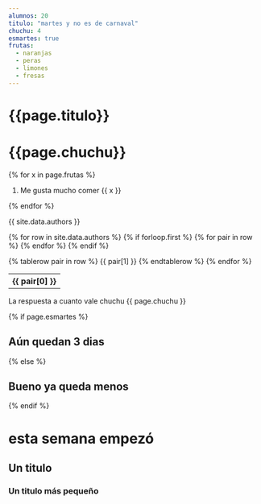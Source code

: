 ```yaml
---
alumnos: 20
titulo: "martes y no es de carnaval"
chuchu: 4
esmartes: true
frutas:
  - naranjas
  - peras
  - limones
  - fresas
---
```





# {{page.titulo}}

# {{page.chuchu}}

{% for x in page.frutas %}
1. Me gusta mucho comer {{ x }}

{% endfor %}

{{ site.data.authors }}

<table>
  {% for row in site.data.authors %}
    {% if forloop.first %}
    <tr>
      {% for pair in row %}
        <th>{{ pair[0] }}</th>
      {% endfor %}
    </tr>
    {% endif %}
  
   {% tablerow pair in row %}
      {{ pair[1] }}
    {% endtablerow %}
  {% endfor %}
</table>


La respuesta a cuanto vale chuchu  {{ page.chuchu }}

{% if page.esmartes %}
## Aún quedan 3 dias

{% else %}
 ## Bueno ya queda menos

{% endif %}

# esta semana empezó


<h2>Un titulo</h2>

<h3>Un titulo más pequeño</h3>